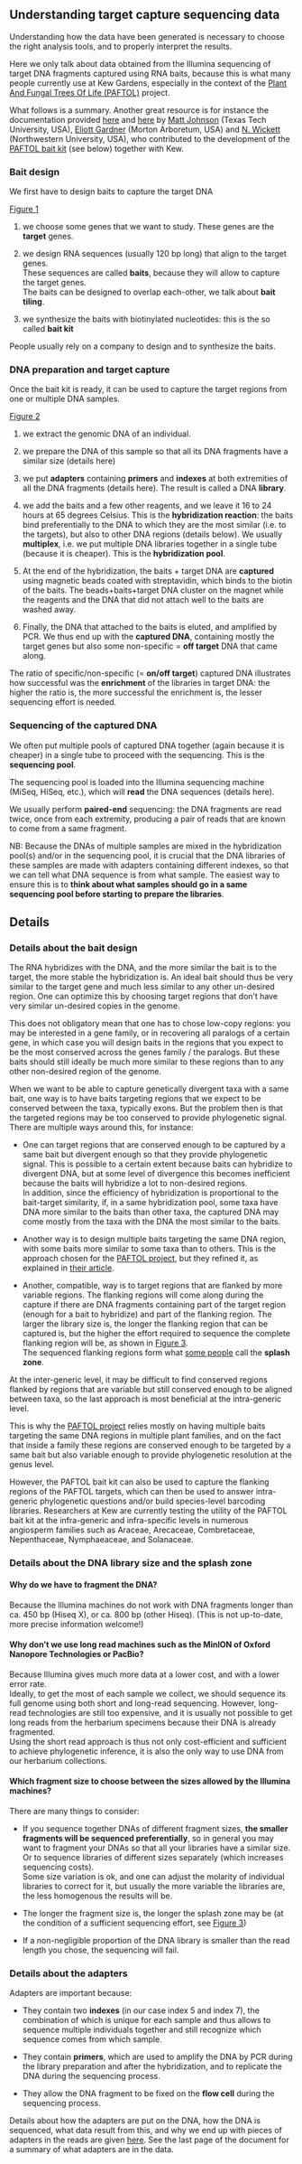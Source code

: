 ## **Understanding target capture sequencing data**

Understanding how the data have been generated is necessary to choose the right analysis tools, and to properly interpret the results. 
  
Here we only talk about data obtained from the Illumina sequencing of target DNA fragments captured using RNA baits, because this is what many people currently use at Kew Gardens, especially in the context of the [Plant And Fungal Trees Of Life (PAFTOL)](https://www.kew.org/science/who-we-are-and-what-we-do/strategic-outputs-2020/plant-and-fungal-trees-life) project.  
  
What follows is a summary. Another great resource is for instance the documentation provided [here](https://github.com/mossmatters/HybPiper) and [here](https://github.com/mossmatters/KewHybSeqWorkshop) by [Matt Johnson](https://github.com/mossmatters) (Texas Tech University, USA), [Eliott Gardner](https://www.plantbiology.northwestern.edu/people/alumni/title/elliot-gardner.html) (Morton Arboretum, USA) and [N. Wickett](http://faculty.wcas.northwestern.edu/wickett/) (Northwestern University, USA), who contributed to the development of the [PAFTOL bait kit](https://www.biorxiv.org/content/biorxiv/early/2018/07/04/361618.full.pdf) (see below) together with Kew.

### Bait design

We first have to design baits to capture the target DNA

[Figure 1](https://github.com/sidonieB/bioinfo-utils/blob/master/docs/advice/images/Fig1_bait_design.jpg)

1. we choose some genes that we want to study. These genes are the **target** genes.
  
2. we design RNA sequences (usually 120 bp long) that align to the target genes.  
These sequences are called **baits**, because they will allow to capture the target genes.  
The baits can be designed to overlap each-other, we talk about **bait tiling**. 
  
3. we synthesize the baits with biotinylated nucleotides: this is the so called **bait kit**

People usually rely on a company to design and to synthesize the baits.

### DNA preparation and target capture

Once the bait kit is ready, it can be used to capture the target regions from one or multiple DNA samples.

[Figure 2](https://github.com/sidonieB/bioinfo-utils/blob/master/docs/advice/images/Fig2_target_capture.jpg)

1. we extract the genomic DNA of an individual. 
  
2. we prepare the DNA of this sample so that all its DNA fragments have a similar size (details here)
  
3. we put **adapters** containing **primers** and **indexes** at both extremities of all the DNA fragments (details here). The result is called a DNA **library**.
  
4. we add the baits and a few other reagents, and we leave it 16 to 24 hours at 65 degrees Celsius. This is the **hybridization reaction**: the baits bind preferentially to the DNA to which they are the most similar (i.e. to the targets), but also to other DNA regions (details below). 
We usually **multiplex**, i.e. we put multiple DNA libraries together in a single tube (because it is cheaper). This is the **hybridization pool**.  
  
5. At the end of the hybridization, the baits + target DNA are **captured** using magnetic beads coated with streptavidin, which binds to the biotin of the baits. 
The beads+baits+target DNA cluster on the magnet while the reagents and the DNA that did not attach well to the baits are washed away. 
  
6. Finally, the DNA that attached to the baits is eluted, and amplified by PCR. 
We thus end up with the **captured DNA**, containing mostly the target genes but also some non-specific = **off target** DNA that came along. 
  
The ratio of specific/non-specific (= **on/off target**) captured DNA illustrates how successful was the **enrichment** of the libraries in target DNA: the higher the ratio is, the more successful the enrichment is, the lesser sequencing effort is needed.

### Sequencing of the captured DNA

We often put multiple pools of captured DNA together (again because it is cheaper) in a single tube to proceed with the sequencing. This is the **sequencing pool**.  
  
The sequencing pool is loaded into the Illumina sequencing machine (MiSeq, HiSeq, etc.), which will **read** the DNA sequences (details here). 
  
We usually perform **paired-end** sequencing: the DNA fragments are read twice, once from each extremity, producing a pair of reads that are known to come from a same fragment.  
  
NB: Because the DNAs of multiple samples are mixed in the hybridization pool(s) and/or in the sequencing pool, it is crucial that the DNA libraries of these samples are made with adapters containing different indexes, so that we can tell what DNA sequence is from what sample. The easiest way to ensure this is to **think about what samples should go in a same sequencing pool before starting to prepare the libraries**.

## Details

### Details about the bait design

The RNA hybridizes with the DNA, and the more similar the bait is to the target, the more stable the hybridization is. An ideal bait should thus be very similar to the target gene and much less similar to any other un-desired region. One can optimize this by choosing target regions that don’t have very similar un-desired copies in the genome.  
  
This does not obligatory mean that one has to chose low-copy regions: you may be interested in a gene family, or in recovering all paralogs of a certain gene, in which case you will design baits in the regions that you expect to be the most conserved across the genes family / the paralogs. But these baits should still ideally be much more similar to these regions than to any other non-desired region of the genome.  
  
When we want to be able to capture genetically divergent taxa with a same bait, one way is to have baits targeting regions that we expect to be conserved between the taxa, typically exons. But the problem then is that the targeted regions may be too conserved to provide phylogenetic signal. There are multiple ways around this, for instance: 
  
* One can target regions that are conserved enough to be captured by a same bait but divergent enough so that they provide phylogenetic signal. This is possible to a certain extent because baits can hybridize to divergent DNA, but at some level of divergence this becomes inefficient because the baits will hybridize a lot to non-desired regions.  
In addition, since the efficiency of hybridization is proportional to the bait-target similarity, if, in a same hybridization pool, some taxa have DNA more similar to the baits than other taxa, the captured DNA may come mostly from the taxa with the DNA the most similar to the baits.
  
* Another way is to design multiple baits targeting the same DNA region, with some baits more similar to some taxa than to others. This is the approach chosen for the [PAFTOL project](https://www.kew.org/science/who-we-are-and-what-we-do/strategic-outputs-2020/plant-and-fungal-trees-life), but they refined it, as explained in [their article](https://www.biorxiv.org/content/biorxiv/early/2018/07/04/361618.full.pdf).
  
* Another, compatible, way is to target regions that are flanked by more variable regions. The flanking regions will come along during the capture if there are DNA fragments containing part of the target region (enough for a bait to hybridize) and part of the flanking region. The larger the library size is, the longer the flanking region that can be captured is, but the higher the effort required to sequence the complete flanking region will be, as shown in [Figure 3](https://github.com/sidonieB/bioinfo-utils/blob/master/docs/advice/images/Fig3_splash_zone.jpg).  
The sequenced flanking regions form what [some people](https://github.com/mossmatters/KewHybSeqWorkshop/blob/master/images/supercontig.png) call the **splash zone**. 
  
At the inter-generic level, it may be difficult to find conserved regions flanked by regions that are variable but still conserved enough to be aligned between taxa, so the last approach is most beneficial at the intra-generic level. 
  
This is why the [PAFTOL project](https://www.kew.org/science/who-we-are-and-what-we-do/strategic-outputs-2020/plant-and-fungal-trees-life) relies mostly on having multiple baits targeting the same DNA regions in multiple plant families, and on the fact that inside a family these regions are conserved enough to be targeted by a same bait but also variable enough to provide phylogenetic resolution at the genus level.  
  
However, the PAFTOL bait kit can also be used to capture the flanking regions of the PAFTOL targets, which can then be used to answer intra-generic phylogenetic questions and/or build species-level barcoding libraries. Researchers at Kew are currently testing the utility of the PAFTOL bait kit at the infra-generic and infra-specific levels in numerous angiosperm families such as Araceae, Arecaceae, Combretaceae, Nepenthaceae, Nymphaeaceae, and Solanaceae.


### Details about the DNA library size and the splash zone

#### Why do we have to fragment the DNA? 

Because the Illumina machines do not work with DNA fragments longer than ca. 450 bp (Hiseq X), or ca. 800 bp (other Hiseq). (This is not up-to-date, more precise information welcome!)
  
#### Why don’t we use long read machines such as the MinION of Oxford Nanopore Technologies or PacBio? 

Because Illumina gives much more data at a lower cost, and with a lower error rate.  
Ideally, to get the most of each sample we collect, we should sequence its full genome using both short and long-read sequencing. However, long-read technologies are still too expensive, and it is usually not possible to get long reads from the herbarium specimens because their DNA is already fragmented.  
Using the short read approach is thus not only cost-efficient and sufficient to achieve phylogenetic inference, it is also the only way to use DNA from our herbarium collections.  

#### Which fragment size to choose between the sizes allowed by the Illumina machines?

There are many things to consider:  

* If you sequence together DNAs of different fragment sizes, **the smaller fragments will be sequenced preferentially**, so in general you may want to fragment your DNAs so that all your libraries have a similar size. Or to sequence libraries of different sizes separately (which increases sequencing costs).  
Some size variation is ok, and one can adjust the molarity of individual libraries to correct for it, but usually the more variable the libraries are, the less homogenous the results will be.  

* The longer the fragment size is, the longer the splash zone may be (at the condition of a sufficient sequencing effort, see [Figure 3](https://github.com/sidonieB/bioinfo-utils/blob/master/docs/advice/images/Fig3_splash_zone.jpg))  

* If a non-negligible proportion of the DNA library is smaller than the read length you chose, the sequencing will fail.
  
### Details about the adapters 

Adapters are important because:
  
* They contain two **indexes** (in our case index 5 and index 7), the combination of which is unique for each sample and thus allows to sequence multiple individuals together and still recognize which sequence comes from which sample.  

* They contain **primers**, which are used to amplify the DNA by PCR during the library preparation and after the hybridization, and to replicate the DNA during the sequencing process.
  
* They allow the DNA fragment to be fixed on the **flow cell** during the sequencing process.

Details about how the adapters are put on the DNA, how the DNA is sequenced, what data result from this, and why we end up with pieces of adapters in the reads are given [here](https://github.com/sidonieB/bioinfo-utils/blob/master/docs/advice/images/Adapters.pdf). See the last page of the document for a summary of what adapters are in the data.



